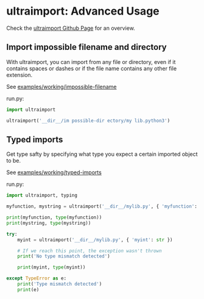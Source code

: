 # ultraimport: Advanced Usage

Check the [ultraimport Github Page](https://github.com/ronny-rentner/ultraimport) for an overview.

## Import impossible filename and directory

With ultraimport, you can import from any file or directory, even if it contains spaces or dashes or if the file name contains any other file extension.

See [examples/working/impossible-filename](/examples/working/impossible-filename)

run.py:
```python
import ultraimport

ultraimport('__dir__/im possible-dir ectory/my lib.python3')
```

## Typed imports

Get type safty by specifying what type you expect a certain imported object to be.

See [examples/working/typed-imports](/examples/working/typed-imports)

run.py:
```python
import ultraimport, typing

myfunction, mystring = ultraimport('__dir__/mylib.py', { 'myfunction': typing.Callable, 'mystring': str })

print(myfunction, type(myfunction))
print(mystring, type(mystring))

try:
    myint = ultraimport('__dir__/mylib.py', { 'myint': str })

    # If we reach this point, the exception wasn't thrown
    print('No type mismatch detected')

    print(myint, type(myint))

except TypeError as e:
    print('Type mismatch detected')
    print(e)
```

